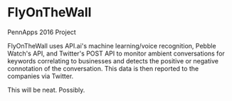 # FlyOnTheWall
PennApps 2016 Project

FlyOnTheWall uses API.ai's machine learning/voice recognition, Pebble Watch's API, and Twitter's POST API to monitor ambient conversations for keywords correlating to businesses and detects the positive or negative connotation of the conversation. This data is then reported to the companies via Twitter.

This will be neat. Possibly.
